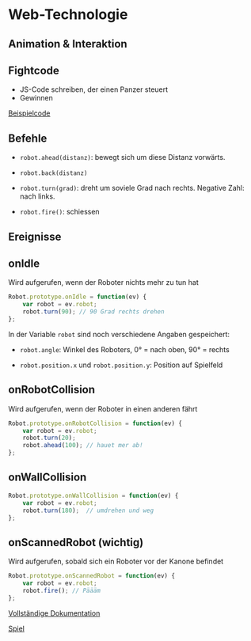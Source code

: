 # Web-Technologie

## Animation & Interaktion



## Fightcode

* JS-Code schreiben, der einen Panzer steuert
* Gewinnen

[Beispielcode](samples/14_robot.js)



## Befehle

* `robot.ahead(distanz)`: bewegt sich um diese Distanz vorwärts.

* `robot.back(distanz)`

* `robot.turn(grad)`: dreht um soviele Grad nach rechts. Negative Zahl: nach links.

* `robot.fire()`: schiessen



## Ereignisse



## onIdle

Wird aufgerufen, wenn der Roboter nichts mehr zu tun hat

```js
Robot.prototype.onIdle = function(ev) {
    var robot = ev.robot;
    robot.turn(90); // 90 Grad rechts drehen
};
```


In der Variable `robot` sind noch verschiedene Angaben gespeichert:

* `robot.angle`: Winkel des Roboters, 0° = nach oben, 90° = rechts

* `robot.position.x` und `robot.position.y`: Position auf Spielfeld


## onRobotCollision

Wird aufgerufen, wenn der Roboter in einen anderen fährt

```js
Robot.prototype.onRobotCollision = function(ev) {
    var robot = ev.robot;
    robot.turn(20);
    robot.ahead(100); // hauet mer ab!
};
```


## onWallCollision

```js
Robot.prototype.onWallCollision = function(ev) {
    var robot = ev.robot;
    robot.turn(180);  // umdrehen und weg
};
```


## onScannedRobot (wichtig)

Wird aufgerufen, sobald sich ein Roboter vor der Kanone befindet

```js
Robot.prototype.onScannedRobot = function(ev) {
    var robot = ev.robot;
    robot.fire(); // Päääm
};
```


[Vollständige Dokumentation](http://fightcodegame.com/docs)

[Spiel](http://fightcodegame.com/)

